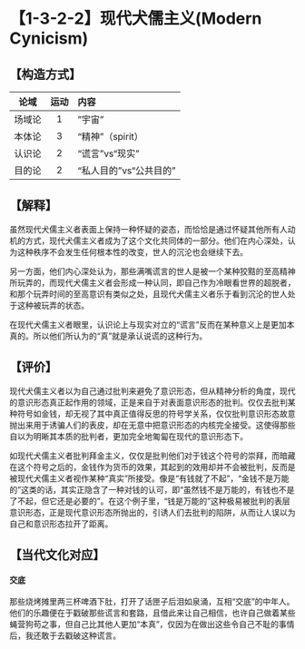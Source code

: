 # 【1-3-2-2】现代犬儒主义(Modern Cynicism)
## 【构造方式】
| 论域 | 运动           | 内容 |
|:----:|:----------------:|:-----|
| 场域论   |1 |  ”宇宙”  |
| 本体论   | 3|   “精神”（spirit） |
| 认识论   | 2|  “谎言”vs“现实”  |
| 目的论   | 2|  “私人目的”vs“公共目的”  |

## 【解释】
虽然现代犬儒主义者表面上保持一种怀疑的姿态，而恰恰是通过怀疑其他所有人动机的方式，现代犬儒主义者成为了这个文化共同体的一部分。他们在内心深处，认为这种秩序不会发生任何根本性的改变，世人的沉沦也会继续下去。

另一方面，他们内心深处认为，那些满嘴谎言的世人是被一个某种狡黠的至高精神所玩弄的，而现代犬儒主义者会形成一种认同，即自己作为冷眼看世界的超脱者，和那个玩弄时间的至高意识有类似之处，且现代犬儒主义者乐于看到沉沦的世人处于这种被玩弄的状态。

在现代犬儒主义者眼里，认识论上与现实对立的“谎言”反而在某种意义上是更加本真的。所以他们所认为的“真”就是承认说谎的这种行为。 

## 【评价】
现代犬儒主义者以为自己通过批判来避免了意识形态，但从精神分析的角度，现代的意识形态真正起作用的领域，正是来自于对表面意识形态的批判。仅仅去批判某种符号如金钱，却无视了其中真正值得反思的符号学关系，仅仅批判意识形态故意抛出来用于诱骗人们的表皮，却在无意中把意识形态的内核完全接受。这使得那些自以为明晰其本质的批判者，更加完全地匍匐在现代的意识形态下。

如现代犬儒主义者批判拜金主义，仅仅是批判他们对于钱这个符号的崇拜，而暗藏在这个符号之后的，金钱作为货币的效果，其起到的效用却并不会被批判，反而是被现代犬儒主义者视作某种“真实”所接受。像是“有钱就了不起”，“金钱不是万能的”这类的话，其实正隐含了一种对钱的认可，即“虽然钱不是万能的，有钱也不是了不起，但它还是必要的”。在这个例子里，“钱是万能的”这种极易被批判的表层意识形态，正是现代意识形态所抛出的，引诱人们去批判的陷阱，从而让人误以为自己和意识形态拉开了距离。

## 【当代文化对应】
#### 交底
那些烧烤摊里两三杯啤酒下肚，打开了话匣子后泪如泉涌，互相“交底”的中年人。他们的乐趣便在于戳破那些谎言和套路，且借此来让自己相信，也许自己做着某些蝇营狗苟之事，但自己比其他人更加“本真”，仅因为在做出这些令自己不耻的事情后，我还敢于去戳破这种谎言。
